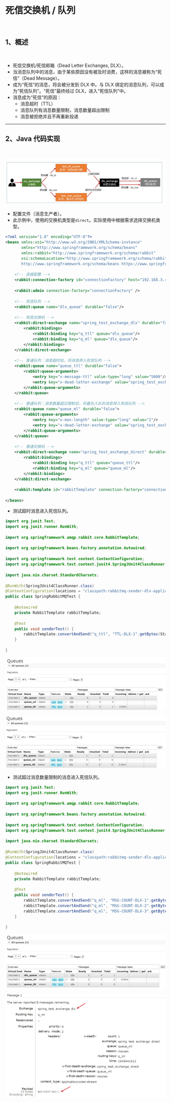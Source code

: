 # 死信交换机 / 队列

<br/>

## 1、概述

<br/>

- 死信交换机/死信邮箱（Dead Letter Exchanges, DLX）。
- 当消息队列中的消息，由于某些原因没有被及时消费，这样的消息被称为“死信”（Dead Message）。
- 成为“死信”的消息，将会被分发到 DLX 中。与 DLX 绑定的消息队列，可以成为“死信队列”。“死信”最终经过 DLX，进入“死信队列”中。
- 消息成为“死信”的原因：
  - 消息超时（TTL）
  - 消息队列有消息数量限制，消息数量超出限制
  - 消息被拒绝并且不再重新投递

---

## 2、Java 代码实现

<br/>



![1](894cf495-197d-4cd5-9d79-9a227a8f2e41/1.jpg)



- 配置文件（消息生产者）。
- 此示例中，使用的交换机类型是`direct`。实际使用中根据需求选择交换机类型。



```xml
<?xml version="1.0" encoding="UTF-8"?>
<beans xmlns:xsi="http://www.w3.org/2001/XMLSchema-instance"
       xmlns="http://www.springframework.org/schema/beans"
       xmlns:rabbit="http://www.springframework.org/schema/rabbit"
       xsi:schemaLocation="http://www.springframework.org/schema/rabbit https://www.springframework.org/schema/rabbit/spring-rabbit.xsd
       http://www.springframework.org/schema/beans https://www.springframework.org/schema/beans/spring-beans.xsd">

    <!-- 连接配置 -->
    <rabbit:connection-factory id="connectionFactory" host="192.168.3.42" port="5672" username="admin" password="yyss" virtual-host="/mq-test-1" />
    
    <rabbit:admin connection-factory="connectionFactory" />

    <!-- 死信队列 -->
    <rabbit:queue name="dlx_queue" durable="false"/>

    <!-- 死信交换机 -->
    <rabbit:direct-exchange name="spring_test_exchange_dlx" durable="false">
        <rabbit:bindings>
            <rabbit:binding key="q_ttl" queue="dlx_queue"/>
            <rabbit:binding key="q_ml" queue="dlx_queue"/>
        </rabbit:bindings>
    </rabbit:direct-exchange>

    <!-- 普通队列：消息超时后，将消息转入死信队列 -->
    <rabbit:queue name="queue_ttl" durable="false">
        <rabbit:queue-arguments>
            <entry key="x-message-ttl" value-type="long" value="5000"/>
            <entry key="x-dead-letter-exchange" value="spring_test_exchange_dlx"/>
        </rabbit:queue-arguments>
    </rabbit:queue>

    <!-- 普通队列：消息数量超过限制后，将最先入队的消息转入死信队列 -->
    <rabbit:queue name="queue_ml" durable="false">
        <rabbit:queue-arguments>
            <entry key="x-max-length" value-type="long" value="2"/>
            <entry key="x-dead-letter-exchange" value="spring_test_exchange_dlx"/>
        </rabbit:queue-arguments>
    </rabbit:queue>

    <!-- 普通交换机 -->
    <rabbit:direct-exchange name="spring_test_exchange_direct" durable="false">
        <rabbit:bindings>
            <rabbit:binding key="q_ttl" queue="queue_ttl"/>
            <rabbit:binding key="q_ml" queue="queue_ml"/>
        </rabbit:bindings>
    </rabbit:direct-exchange>

    <rabbit:template id="rabbitTemplate" connection-factory="connectionFactory" exchange="spring_test_exchange_direct" />

</beans>
```



- 测试超时消息进入死信队列。



```java
import org.junit.Test;
import org.junit.runner.RunWith;

import org.springframework.amqp.rabbit.core.RabbitTemplate;

import org.springframework.beans.factory.annotation.Autowired;

import org.springframework.test.context.ContextConfiguration;
import org.springframework.test.context.junit4.SpringJUnit4ClassRunner;

import java.nio.charset.StandardCharsets;

@RunWith(SpringJUnit4ClassRunner.class)
@ContextConfiguration(locations = "classpath:rabbitmq-sender-dlx-application-context.xml")
public class SpringRabbitMQTest {

    @Autowired
    private RabbitTemplate rabbitTemplate;

    @Test
    public void senderTest() {
        rabbitTemplate.convertAndSend("q_ttl", "TTL-DLX-1".getBytes(StandardCharsets.UTF_8));
    }

}
```



![2](894cf495-197d-4cd5-9d79-9a227a8f2e41/2.jpg)



![3](894cf495-197d-4cd5-9d79-9a227a8f2e41/3.jpg)



- 测试超过消息数量限制的消息进入死信队列。



```java
import org.junit.Test;
import org.junit.runner.RunWith;

import org.springframework.amqp.rabbit.core.RabbitTemplate;

import org.springframework.beans.factory.annotation.Autowired;

import org.springframework.test.context.ContextConfiguration;
import org.springframework.test.context.junit4.SpringJUnit4ClassRunner;

import java.nio.charset.StandardCharsets;

@RunWith(SpringJUnit4ClassRunner.class)
@ContextConfiguration(locations = "classpath:rabbitmq-sender-dlx-application-context.xml")
public class SpringRabbitMQTest {

    @Autowired
    private RabbitTemplate rabbitTemplate;

    @Test
    public void senderTest() {
        rabbitTemplate.convertAndSend("q_ml", "MSG-COUNT-DLX-1".getBytes(StandardCharsets.UTF_8));
        rabbitTemplate.convertAndSend("q_ml", "MSG-COUNT-DLX-2".getBytes(StandardCharsets.UTF_8));
        rabbitTemplate.convertAndSend("q_ml", "MSG-COUNT-DLX-3".getBytes(StandardCharsets.UTF_8));
    }

}
```



![4](894cf495-197d-4cd5-9d79-9a227a8f2e41/4.jpg)



![5](894cf495-197d-4cd5-9d79-9a227a8f2e41/5.jpg)

